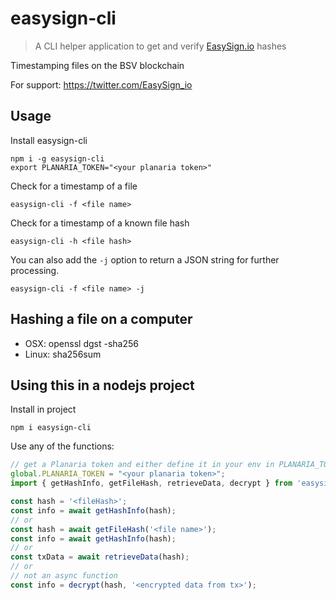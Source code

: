 # easysign-cli
> A CLI helper application to get and verify [EasySign.io](https://easysign.io/) hashes

Timestamping files on the BSV blockchain

For support: https://twitter.com/EasySign_io

## Usage

Install easysign-cli

```
npm i -g easysign-cli
export PLANARIA_TOKEN="<your planaria token>"
```

Check for a timestamp of a file

```
easysign-cli -f <file name>
```

Check for a timestamp of a known file hash

```
easysign-cli -h <file hash>
```

You can also add the `-j` option to return a JSON string for further processing.

```
easysign-cli -f <file name> -j
```

## Hashing a file on a computer
- OSX: openssl dgst -sha256 <file>
- Linux: sha256sum <file>

## Using this in a nodejs project

Install in project

```
npm i easysign-cli
```

Use any of the functions:

```JavaScript
// get a Planaria token and either define it in your env in PLANARIA_TOKEN or set a global
global.PLANARIA_TOKEN = "<your planaria token>";
import { getHashInfo, getFileHash, retrieveData, decrypt } from 'easysign-cli';

const hash = '<fileHash>';
const info = await getHashInfo(hash);
// or
const hash = await getFileHash('<file name>');
const info = await getHashInfo(hash);
// or
const txData = await retrieveData(hash);
// or
// not an async function
const info = decrypt(hash, '<encrypted data from tx>');
```

